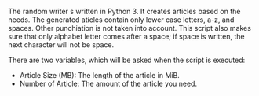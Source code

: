 The random writer s written in Python 3.  It creates articles based on the needs.  The generated aticles contain only lower case letters, a-z, and spaces.  Other punchiation is not taken into account.  This script also makes sure that only alphabet letter comes after a space; if space is written, the next character will not be space.

There are two variables, which will be asked when the script is executed:

- Article Size (MB): The length of the article in MiB.
- Number of Article: The amount of the article you need.